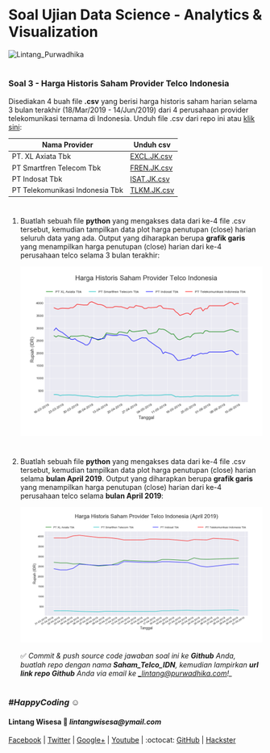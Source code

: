 # Soal Ujian Data Science - Analytics & Visualization

![Lintang_Purwadhika](https://static.wixstatic.com/media/2e6af2_f69a4271c3534ae1869a7ed63e278b2b~mv2.png/v1/fill/w_246,h_39,al_c,usm_0.66_1.00_0.01/2e6af2_f69a4271c3534ae1869a7ed63e278b2b~mv2.png)

#

### **Soal 3 - Harga Historis Saham Provider Telco Indonesia**

Disediakan 4 buah file __.csv__ yang berisi harga historis saham harian selama 3 bulan terakhir (18/Mar/2019 - 14/Jun/2019) dari 4 perusahaan provider telekomunikasi ternama di Indonesia. Unduh file .csv dari repo ini atau [klik sini](./dataSaham):

Nama Provider|Unduh csv
-----|-----
PT. XL Axiata Tbk|[EXCL.JK.csv](./dataSaham/EXCL.JK.csv)
PT Smartfren Telecom Tbk|[FREN.JK.csv](./dataSaham/FREN.JK.csv)
PT Indosat Tbk|[ISAT.JK.csv](./dataSaham/ISAT.JK.csv)
PT Telekomunikasi Indonesia Tbk|[TLKM.JK.csv](./dataSaham/TLKM.JK.csv)

#

1. Buatlah sebuah file __python__ yang mengakses data dari ke-4 file .csv tersebut, kemudian tampilkan data plot harga penutupan (close) harian seluruh data yang ada. Output yang diharapkan berupa __grafik garis__ yang menampilkan harga penutupan (close) harian dari ke-4 perusahaan telco selama 3 bulan terakhir:

    ![close all](./dataSaham_3bln.png)

#

2. Buatlah sebuah file __python__ yang mengakses data dari ke-4 file .csv tersebut, kemudian tampilkan data plot harga penutupan (close) harian selama __bulan April 2019__. Output yang diharapkan berupa __grafik garis__ yang menampilkan harga penutupan (close) harian dari ke-4 perusahaan telco selama __bulan April 2019__:

    ![close all](./dataSaham_April.png)

    ✅ *Commit & push source code jawaban soal ini ke __Github__ Anda, buatlah repo dengan nama __Saham_Telco_IDN__, kemudian lampirkan __url link repo Github__ Anda via email ke _lintang@purwadhika.com!_*

#

### *__#HappyCoding__* :relaxed:

#### Lintang Wisesa :love_letter: _lintangwisesa@ymail.com_

[Facebook](https://www.facebook.com/lintangbagus) | 
[Twitter](https://twitter.com/Lintang_Wisesa) |
[Google+](https://plus.google.com/u/0/+LintangWisesa1) |
[Youtube](https://www.youtube.com/user/lintangbagus) | 
:octocat: [GitHub](https://github.com/LintangWisesa) |
[Hackster](https://www.hackster.io/lintangwisesa)